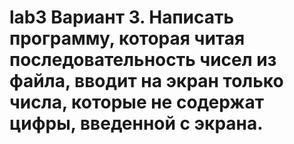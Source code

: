 # lab3 Вариант 3. Написать программу, которая читая последовательность чисел из файла, вводит на экран только числа, которые не содержат цифры, введенной с экрана.
